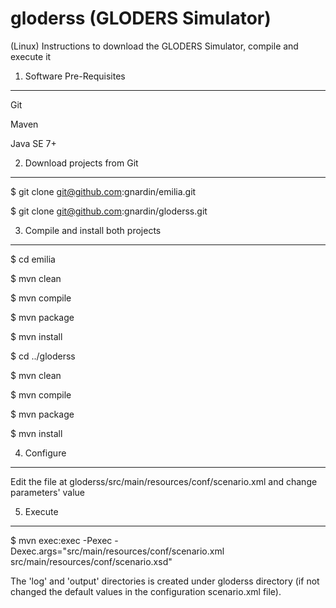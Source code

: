 gloderss (GLODERS Simulator)
============================

(Linux) Instructions to download the GLODERS Simulator, compile and execute it

1. Software Pre-Requisites
--------------------------
Git

Maven

Java SE 7+


2. Download projects from Git
-----------------------------

$ git clone git@github.com:gnardin/emilia.git

$ git clone git@github.com:gnardin/gloderss.git


3. Compile and install both projects
------------------------------------
$ cd emilia

$ mvn clean

$ mvn compile

$ mvn package

$ mvn install

$ cd ../gloderss

$ mvn clean

$ mvn compile

$ mvn package

$ mvn install


4. Configure
------------
Edit the file at gloderss/src/main/resources/conf/scenario.xml and change parameters' value


5. Execute
----------
$ mvn exec:exec -Pexec -Dexec.args="src/main/resources/conf/scenario.xml src/main/resources/conf/scenario.xsd"

The 'log' and 'output' directories is created under gloderss directory (if not changed the default values in the configuration scenario.xml file).
